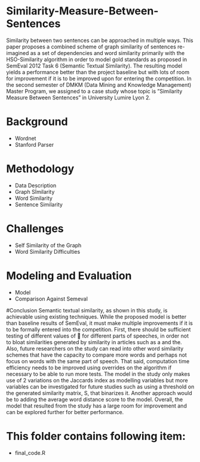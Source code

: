 # Similarity-Measure-Between-Sentences

Similarity between two sentences can be approached in multiple ways. This paper proposes a combined scheme of
graph similarity of sentences re-imagined as a set of dependencies and word similarity primarily with the HSO-Similarity
algorithm in order to model gold standards as proposed in SemEval 2012 Task 6 (Semantic Textual Similarity). The
resulting model yields a performance better than the project baseline but with lots of room for improvement if it is to be
improved upon for entering the competition.
In the second semester of DMKM (Data Mining and Knowledge Management) Master Program, we assigned to a case study
whose topic is ”Similarity Measure Between Sentences” in University Lumire Lyon 2.

# Background
- Wordnet
- Stanford Parser

# Methodology
- Data Description
- Graph Sİmilarity
- Word Similarity
- Sentence Similarity

# Challenges
- Self Similarity of the Graph
- Word Similarity Difficulties

# Modeling and Evaluation
- Model
- Comparison Against Semeval

#Conclusion
Semantic textual similarity, as shown in this study, is achievable using existing techniques. While the proposed model is
better than baseline results of SemEval, it must make multiple improvements if it is to be formally entered into the competition.
First, there should be sufficient testing of different values of  for different parts of speeches, in order not to bloat similarities
generated by similarity in articles such as a and the. Also, future researchers on the study can read into other word similarity
schemes that have the capacity to compare more words and perhaps not focus on words with the same part of speech. That
said, computation time efficiency needs to be improved using overrides on the algorithm if necessary to be able to run more
tests.
The model in the study only makes use of 2 variations on the Jaccards index as modelling variables but more variables can
be investigated for future studies such as using a threshold on the generated similarity matrix, S, that binarizes it. Another
approach would be to adding the average word distance score to the model. Overall, the model that resulted from the study
has a large room for improvement and can be explored further for better performance.

# This folder contains following item:
- final_code.R

